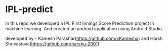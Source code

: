# IPL-predict
In this repo we developed a IPL First Innings Score Prediction project in machine learning. And created an android application using Android Studio.

developed by - Kamesh Parashar(https://github.com/xKameshx) and
               Harsh Shrivastava(https://github.com/harshu-2001)
